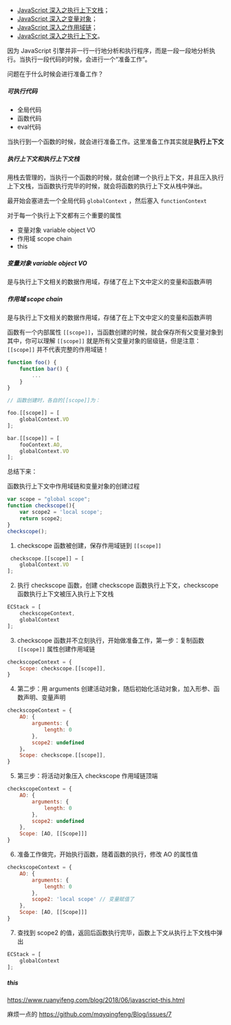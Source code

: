 
- [JavaScript 深入之执行上下文栈](https://github.com/mqyqingfeng/Blog/issues/4)；
- [JavaScript 深入之变量对象](https://github.com/mqyqingfeng/Blog/issues/5)；
- [JavaScript 深入之作用域链](https://github.com/mqyqingfeng/Blog/issues/6)；
- [JavaScript 深入之执行上下文](https://github.com/mqyqingfeng/Blog/issues/8)。

因为 JavaScript 引擎并非一行一行地分析和执行程序，而是一段一段地分析执行。当执行一段代码的时候，会进行一个“准备工作”。

问题在于什么时候会进行准备工作？

##### 可执行代码

- 全局代码
- 函数代码
- eval代码

当执行到一个函数的时候，就会进行准备工作。这里准备工作其实就是**执行上下文**

##### 执行上下文和执行上下文栈

用栈去管理的，当执行一个函数的时候，就会创建一个执行上下文，并且压入执行上下文栈，当函数执行完毕的时候，就会将函数的执行上下文从栈中弹出。

最开始会塞进去一个全局代码 `globalContext` ，然后塞入 `functionContext`

对于每一个执行上下文都有三个重要的属性

- 变量对象 variable object VO
- 作用域 scope chain
- this

##### 变量对象 variable object VO

是与执行上下文相关的数据作用域，存储了在上下文中定义的变量和函数声明

##### 作用域 scope chain

是与执行上下文相关的数据作用域，存储了在上下文中定义的变量和函数声明

函数有一个内部属性 `[[scope]]`，当函数创建的时候，就会保存所有父变量对象到其中，你可以理解 `[[scope]]` 就是所有父变量对象的层级链，但是注意：`[[scope]]` 并不代表完整的作用域链！

```js
function foo() {
    function bar() {
        ...
    }
}

// 函数创建时，各自的[[scope]]为：

foo.[[scope]] = [
	globalContext.VO
];

bar.[[scope]] = [
    fooContext.AO,
    globalContext.VO
];

```

总结下来：

函数执行上下文中作用域链和变量对象的创建过程

```js
var scope = "global scope";
function checkscope(){
    var scope2 = 'local scope';
    return scope2;
}
checkscope();
```
1. checkscope 函数被创建，保存作用域链到 `[[scope]]`

```js
 checkscope.[[scope]] = [
    globalContext.VO
];
```

2. 执行 checkscope 函数，创建 checkscope 函数执行上下文，checkscope 函数执行上下文被压入执行上下文栈

```js
ECStack = [
    checkscopeContext,
    globalContext
];
```

3. checkscope 函数并不立刻执行，开始做准备工作，第一步：复制函数 `[[scope]]` 属性创建作用域链

```js
checkscopeContext = {
    Scope: checkscope.[[scope]],
}
```

4. 第二步：用 arguments 创建活动对象，随后初始化活动对象，加入形参、函数声明、变量声明

```js
checkscopeContext = {
    AO: {
        arguments: {
            length: 0
        },
        scope2: undefined
    }，
    Scope: checkscope.[[scope]],
}
```

5. 第三步：将活动对象压入 checkscope 作用域链顶端

```js
checkscopeContext = {
    AO: {
        arguments: {
            length: 0
        },
        scope2: undefined
    },
    Scope: [AO, [[Scope]]]
}
```

6. 准备工作做完，开始执行函数，随着函数的执行，修改 AO 的属性值

```js
checkscopeContext = {
    AO: {
        arguments: {
            length: 0
        },
        scope2: 'local scope' // 变量赋值了
    },
    Scope: [AO, [[Scope]]]
}
```

7. 查找到 scope2 的值，返回后函数执行完毕，函数上下文从执行上下文栈中弹出

```js
ECStack = [
	globalContext
];
```

##### this

https://www.ruanyifeng.com/blog/2018/06/javascript-this.html

麻烦一点的
https://github.com/mqyqingfeng/Blog/issues/7
